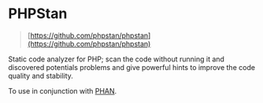 # PHPStan 

> [https://github.com/phpstan/phpstan](https://github.com/phpstan/phpstan)

Static code analyzer for PHP; scan the code without running it and discovered potentials problems and give powerful hints to improve the code quality and stability.

To use in conjunction with [PHAN](#phan).
